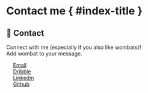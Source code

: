 <style>
#index-title {
    display: none;
}
ul {
  list-style-type: none;
  margin: 0;
  padding: 0;
  padding-bottom: 18px;
}
li:nth-of-type(1)::before {
  content: "";
  display: inline-block;
  width: 13px;
  height: 13px;
  margin-right: 5px;
  background-image: url("assets/images/social/maildotru.svg");
  background-size: contain;
  background-repeat: no-repeat;
}

li:nth-of-type(2)::before {
  content: "";
  display: inline-block;
  width: 13px;
  height: 13px;
  margin-right: 5px;
  background-image: url("assets/images/social/dribbble.svg");
  background-size: contain;
  background-repeat: no-repeat;
}

li:nth-of-type(3)::before {
  content: "";
  display: inline-block;
  width: 13px;
  height: 13px;
  margin-right: 5px;
  background-image: url("assets/images/social/linkedin.svg");
  background-size: contain;
  background-repeat: no-repeat;
}

li:nth-of-type(4)::before {
  content: "";
  display: inline-block;
  width: 13px;
  height: 13px;
  margin-right: 5px;
  background-image: url("assets/images/social/github.svg");
  background-size: contain;
  background-repeat: no-repeat;
}

</style>

# Contact me { #index-title }

## 💌 Contact

Connect with me (especially if you also like wombats)! <br>Add wombat to your message.</br>

- [Email](mailto:anna.nguyen42@gmail.com)
- [Dribble](https://dribbble.com/anna_nguyen)
- [Linkedin](https://www.linkedin.com/in/annanguyen42/)
- [Github](https://github.com/wailingwombat)